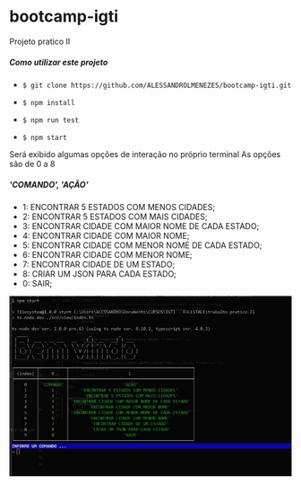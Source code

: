 # bootcamp-igti

Projeto pratico II

##### Como utilizar este projeto

- `$ git clone https://github.com/ALESSANDROLMENEZES/bootcamp-igti.git`

- `$ npm install`

- `$ npm run test`

- `$ npm start`

Será exibido algumas opções de interação no próprio terminal
As opções são de 0 a 8

##### 'COMANDO', 'AÇÃO'

- 1: ENCONTRAR 5 ESTADOS COM MENOS CIDADES;
- 2: ENCONTRAR 5 ESTADOS COM MAIS CIDADES;
- 3: ENCONTRAR CIDADE COM MAIOR NOME DE CADA ESTADO;
- 4: ENCONTRAR CIDADE COM MAIOR NOME;
- 5: ENCONTRAR CIDADE COM MENOR NOME DE CADA ESTADO;
- 6: ENCONTRAR CIDADE COM MENOR NOME;
- 7: ENCONTRAR CIDADE DE UM ESTADO;
- 8: CRIAR UM JSON PARA CADA ESTADO;
- 0: SAIR;

[![terminal](./demo.jpg "terminal")](./demo.jpg "terminal")
